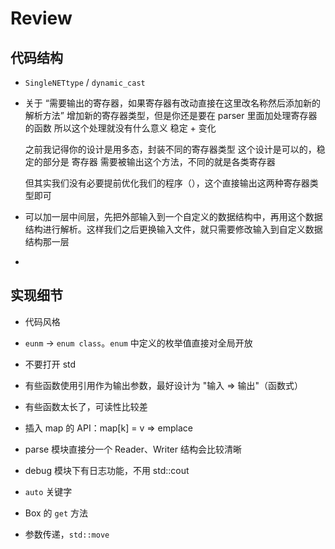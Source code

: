 # Review


## 代码结构

- `SingleNETtype` / `dynamic_cast`

- 关于 “需要输出的寄存器，如果寄存器有改动直接在这里改名称然后添加新的解析方法”
    增加新的寄存器类型，但是你还是要在 parser 里面加处理寄存器的函数
    所以这个处理就没有什么意义
    稳定 + 变化

    之前我记得你的设计是用多态，封装不同的寄存器类型
    这个设计是可以的，稳定的部分是 寄存器 需要被输出这个方法，不同的就是各类寄存器
    
    但其实我们没有必要提前优化我们的程序（），这个直接输出这两种寄存器类型即可

- 可以加一层中间层，先把外部输入到一个自定义的数据结构中，再用这个数据结构进行解析。这样我们之后更换输入文件，就只需要修改输入到自定义数据结构那一层
- 

## 实现细节

- 代码风格

- `eunm` -> `enum class`。`enum` 中定义的枚举值直接对全局开放

- 不要打开 std

- 有些函数使用引用作为输出参数，最好设计为 "输入 => 输出"（函数式）

- 有些函数太长了，可读性比较差

- 插入 map 的 API：map[k] = v => emplace

- parse 模块直接分一个 Reader、Writer 结构会比较清晰

- debug 模块下有日志功能，不用 std::cout

- `auto` 关键字

- Box 的 `get` 方法

- 参数传递，`std::move`
